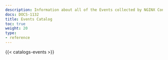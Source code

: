 ```yaml
---
description: Information about all of the Events collected by NGINX Controller Agent
docs: DOCS-1132
title: Events Catalog
toc: true
weight: 20
type:
- reference
---
```


{{< catalogs-events >}}
